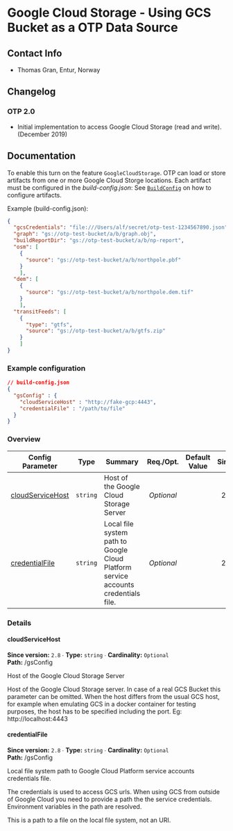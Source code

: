 # Google Cloud Storage - Using GCS Bucket as a OTP Data Source

## Contact Info

- Thomas Gran, Entur, Norway

## Changelog

### OTP 2.0

- Initial implementation to access Google Cloud Storage (read and write). (December 2019)

## Documentation

To enable this turn on the feature `GoogleCloudStorage`. OTP can load or store artifacts from one or
more Google Cloud Storge locations. Each artifact must be configured in the _build-config.json_:
See [`BuildConfig`](https://github.com/opentripplanner/OpenTripPlanner/blob/dev-2.x/application/src/main/java/org/opentripplanner/standalone/config/BuildConfig.java)
on how to configure artifacts.

Example (build-config.json):

```json
{
  "gcsCredentials": "file:///Users/alf/secret/otp-test-1234567890.json",
  "graph": "gs://otp-test-bucket/a/b/graph.obj",
  "buildReportDir": "gs://otp-test-bucket/a/b/np-report",
  "osm": [
    {
      "source": "gs://otp-test-bucket/a/b/northpole.pbf"
    }
    ],
  "dem": [
    {
      "source": "gs://otp-test-bucket/a/b/northpole.dem.tif"
    }
    ],
  "transitFeeds": [
    {
      "type": "gtfs",
      "source": "gs://otp-test-bucket/a/b/gtfs.zip"
    }
    ]
}
```

<!-- config BEGIN -->
<!-- NOTE! This section is auto-generated. Do not change, change doc in code instead. -->

### Example configuration

```JSON
// build-config.json
{
  "gsConfig" : {
    "cloudServiceHost" : "http://fake-gcp:4443",
    "credentialFile" : "/path/to/file"
  }
}
```
### Overview

| Config Parameter                               |   Type   | Summary                                                                            |  Req./Opt. | Default Value | Since |
|------------------------------------------------|:--------:|------------------------------------------------------------------------------------|:----------:|---------------|:-----:|
| [cloudServiceHost](#gsConfig_cloudServiceHost) | `string` | Host of the Google Cloud Storage Server                                            | *Optional* |               |  2.8  |
| [credentialFile](#gsConfig_credentialFile)     | `string` | Local file system path to Google Cloud Platform service accounts credentials file. | *Optional* |               |  2.8  |


### Details

<h4 id="gsConfig_cloudServiceHost">cloudServiceHost</h4>

**Since version:** `2.8` ∙ **Type:** `string` ∙ **Cardinality:** `Optional`   
**Path:** /gsConfig 

Host of the Google Cloud Storage Server

Host of the Google Cloud Storage server. In case of a real GCS Bucket this parameter can be
omitted. When the host differs from the usual GCS host, for example when emulating GCS in a
docker container for testing purposes, the host has to be specified including the port.
Eg: http://localhost:4443

<h4 id="gsConfig_credentialFile">credentialFile</h4>

**Since version:** `2.8` ∙ **Type:** `string` ∙ **Cardinality:** `Optional`   
**Path:** /gsConfig 

Local file system path to Google Cloud Platform service accounts credentials file.

The credentials is used to access GCS urls. When using GCS from outside of Google Cloud you
need to provide a path the the service credentials. Environment variables in the path are
resolved.

This is a path to a file on the local file system, not an URI.





<!-- config END -->
